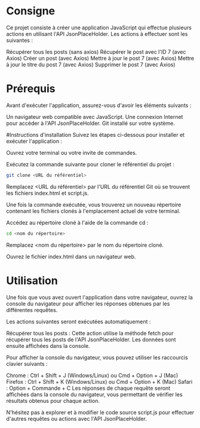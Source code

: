# Consigne

Ce projet consiste à créer une application JavaScript qui effectue plusieurs actions en utilisant l'API JsonPlaceHolder. Les actions à effectuer sont les suivantes :

Récupérer tous les posts (sans axios)
Récupérer le post avec l'ID 7 (avec Axios)
Créer un post (avec Axios)
Mettre à jour le post 7 (avec Axios)
Mettre à jour le titre du post 7 (avec Axios)
Supprimer le post 7 (avec Axios)

# Prérequis

Avant d'exécuter l'application, assurez-vous d'avoir les éléments suivants :

Un navigateur web compatible avec JavaScript.
Une connexion Internet pour accéder à l'API JsonPlaceHolder.
Git installé sur votre système.

#Instructions d'installation
Suivez les étapes ci-dessous pour installer et exécuter l'application :

Ouvrez votre terminal ou votre invite de commandes.

Exécutez la commande suivante pour cloner le référentiel du projet :

```bash
git clone <URL du référentiel>
```
Remplacez <URL du référentiel> par l'URL du référentiel Git où se trouvent les fichiers index.html et script.js.

Une fois la commande exécutée, vous trouverez un nouveau répertoire contenant les fichiers clonés à l'emplacement actuel de votre terminal.

Accédez au répertoire cloné à l'aide de la commande cd :

```bash
cd <nom du répertoire>
```
Remplacez <nom du répertoire> par le nom du répertoire cloné.

Ouvrez le fichier index.html dans un navigateur web.

# Utilisation

Une fois que vous avez ouvert l'application dans votre navigateur, ouvrez la console du navigateur pour afficher les réponses obtenues par les différentes requêtes.

Les actions suivantes seront exécutées automatiquement :

Récupérer tous les posts : Cette action utilise la méthode fetch pour récupérer tous les posts de l'API JsonPlaceHolder. Les données sont ensuite affichées dans la console.

Pour afficher la console du navigateur, vous pouvez utiliser les raccourcis clavier suivants :

Chrome : Ctrl + Shift + J (Windows/Linux) ou Cmd + Option + J (Mac)
Firefox : Ctrl + Shift + K (Windows/Linux) ou Cmd + Option + K (Mac)
Safari : Option + Commande + C
Les réponses de chaque requête seront affichées dans la console du navigateur, vous permettant de vérifier les résultats obtenus pour chaque action.

N'hésitez pas à explorer et à modifier le code source script.js pour effectuer d'autres requêtes ou actions avec l'API JsonPlaceHolder.